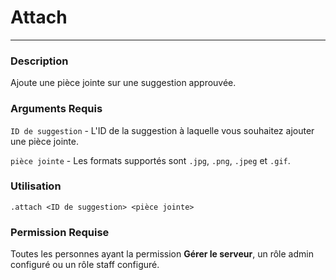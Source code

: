# Attach
---
### Description
Ajoute une pièce jointe sur une suggestion approuvée.
### Arguments Requis
`ID de suggestion` - L'ID de la suggestion à laquelle vous souhaitez ajouter une pièce jointe.

`pièce jointe` - Les formats supportés sont `.jpg`, `.png`, `.jpeg` et `.gif`.
### Utilisation
```
.attach <ID de suggestion> <pièce jointe>
```
### Permission Requise
Toutes les personnes ayant la permission **Gérer le serveur**, un rôle admin configuré ou un rôle staff configuré.
